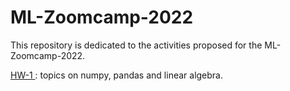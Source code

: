 # ML-Zoomcamp-2022
This repository is dedicated to the activities proposed for the ML-Zoomcamp-2022.

<a href= https://github.com/MarcioConstancio/ML-Zoomcamp-2022/blob/main/HW_Week-1_MarcioConstancioJr.ipynb>HW-1 </a>: topics on numpy, pandas and linear algebra. 
